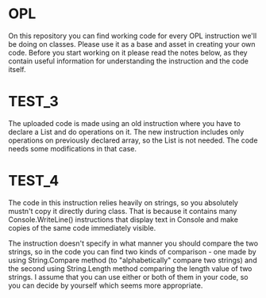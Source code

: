 # OPL
On this repository you can find working code for every OPL instruction we'll be doing on classes. Please use it as a base and asset in creating your own code. Before you start working on it please read the notes below, as they contain useful information for understanding the instruction and the code itself.

# TEST_3
The uploaded code is made using an old instruction where you have to declare a List and do operations on it. The new instruction includes only operations on previously declared array, so the List is not needed. The code needs some modifications in that case.

# TEST_4
The code in this instruction relies heavily on strings, so you absolutely mustn't copy it directly during class. That is because it contains many Console.WriteLine() instructions that display text in Console and make copies of the same code immediately visible. 

The instruction doesn't specify in what manner you should compare the two strings, so in the code you can find two kinds of comparison - one made by using String.Compare method (to "alphabetically" compare two strings) and the second using String.Length method comparing the length value of two strings. I assume that you can use either or both of them in your code, so you can decide by yourself which seems more appropriate.
